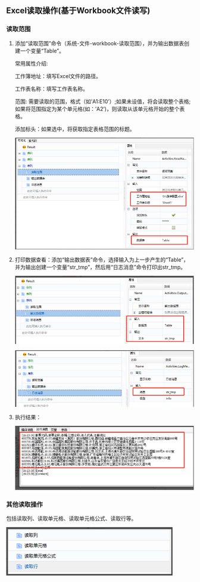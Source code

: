 ## Excel读取操作(基于Workbook文件读写)

### 读取范围<span id ="读取范围"></span>

1. 添加“读取范围”命令（系统-文件-workbook-读取范围），并为输出数据表创建一个变量“Table”。

   常用属性介绍:

   工作簿地址：填写Excel文件的路径。

   工作表名称：填写工作表名称。

   范围: 需要读取的范围，格式（如’A1:E10’）;如果未设值，将会读取整个表格; 如果将范围指定为某个单元格(如：’A2’)，则读取从该单元格开始的整个表格。 

   添加标头：如果选中，将获取指定表格范围的标题。

   ![image-20220509162405382](Workbookread.assets/image-20220509162405382.png)

2. 打印数据查看：添加“输出数据表”命令，选择输入为上一步产生的“Table”，并为输出创建一个变量“str_tmp”，然后用“日志消息”命令打印出str_tmp。

   ![image-20220509162509274](Workbookread.assets/image-20220509162509274.png)

   ![image-20220509162521576](Workbookread.assets/image-20220509162521576.png)

3. 执行结果：

   ![image-20220509162535939](Workbookread.assets/image-20220509162535939.png)

### 其他读取操作<span id ="其他读取操作"></span>

包括读取列、读取单元格、读取单元格公式、读取行等。

![image-20220509162554805](Workbookread.assets/image-20220509162554805.png)
